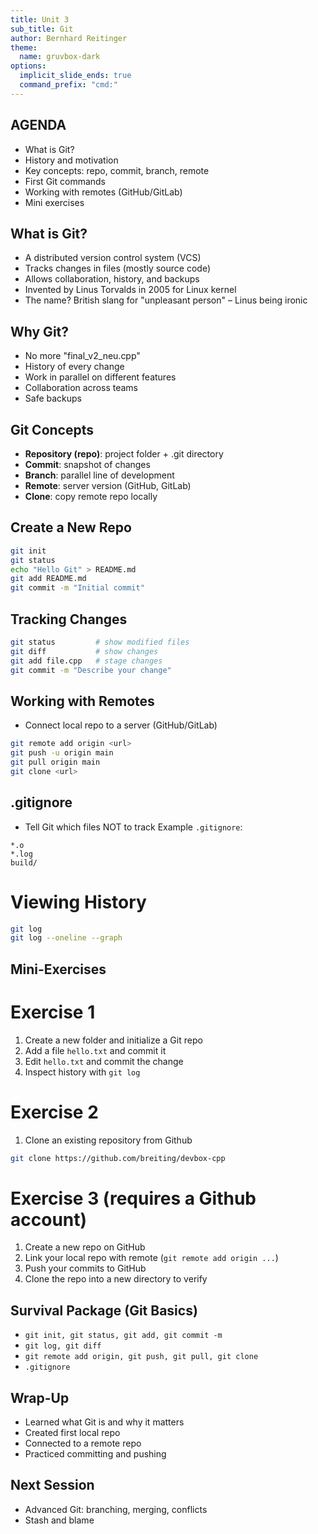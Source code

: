 ```yaml
---
title: Unit 3
sub_title: Git
author: Bernhard Reitinger
theme:
  name: gruvbox-dark
options:
  implicit_slide_ends: true
  command_prefix: "cmd:"
---
```



AGENDA
---

- What is Git?
- History and motivation
- Key concepts: repo, commit, branch, remote
- First Git commands
- Working with remotes (GitHub/GitLab)
- Mini exercises

What is Git?
---

- A distributed version control system (VCS)
- Tracks changes in files (mostly source code)
- Allows collaboration, history, and backups
- Invented by Linus Torvalds in 2005 for Linux kernel
- The name? British slang for "unpleasant person" – Linus being ironic

Why Git?
---

- No more "final_v2_neu.cpp"
- History of every change
- Work in parallel on different features
- Collaboration across teams
- Safe backups

Git Concepts
---

- **Repository (repo)**: project folder + .git directory
- **Commit**: snapshot of changes
- **Branch**: parallel line of development
- **Remote**: server version (GitHub, GitLab)
- **Clone**: copy remote repo locally

Create a New Repo
---

```bash
git init
git status
echo "Hello Git" > README.md
git add README.md
git commit -m "Initial commit"
```

Tracking Changes
---

```bash
git status         # show modified files
git diff           # show changes
git add file.cpp   # stage changes
git commit -m "Describe your change"
```

Working with Remotes
---

- Connect local repo to a server (GitHub/GitLab)

```bash
git remote add origin <url>
git push -u origin main
git pull origin main
git clone <url>
```

.gitignore
---

- Tell Git which files NOT to track
  Example `.gitignore`:

```
*.o
*.log
build/
```

# Viewing History

```bash
git log
git log --oneline --graph
```

Mini-Exercises
---

# Exercise 1

1. Create a new folder and initialize a Git repo
2. Add a file `hello.txt` and commit it
3. Edit `hello.txt` and commit the change
4. Inspect history with `git log`

# Exercise 2

1. Clone an existing repository from Github

```bash
git clone https://github.com/breiting/devbox-cpp
```

# Exercise 3 (requires a Github account)

1. Create a new repo on GitHub
2. Link your local repo with remote (`git remote add origin ...`)
3. Push your commits to GitHub
4. Clone the repo into a new directory to verify

Survival Package (Git Basics)
---

- `git init, git status, git add, git commit -m`
- `git log, git diff`
- `git remote add origin, git push, git pull, git clone`
- `.gitignore`

Wrap-Up
---

- Learned what Git is and why it matters
- Created first local repo
- Connected to a remote repo
- Practiced committing and pushing

Next Session
---

- Advanced Git: branching, merging, conflicts
- Stash and blame
